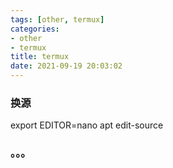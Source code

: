 ```yaml
---
tags: [other, termux]
categories: 
- other
- termux
title: termux
date: 2021-09-19 20:03:02
---
```


### 换源
export EDITOR=nano
apt edit-source
### 。。。